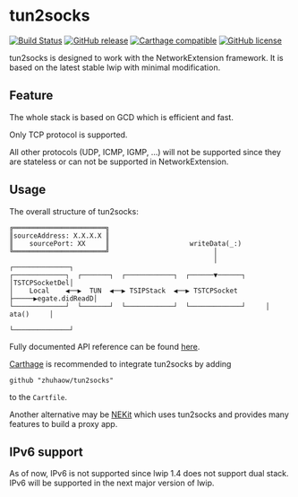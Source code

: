tun2socks
=========
[![Build Status](https://travis-ci.org/zhuhaow/tun2socks.svg?branch=master)](https://travis-ci.org/zhuhaow/tun2socks) [![GitHub release](https://img.shields.io/github/release/zhuhaow/tun2socks.svg?maxAge=2592000)](https://github.com/zhuhaow/tun2socks/releases) [![Carthage compatible](https://img.shields.io/badge/Carthage-compatible-4BC51D.svg?style=flat)](https://github.com/Carthage/Carthage) [![GitHub license](https://img.shields.io/badge/license-BSD_3--Clause-blue.svg)](https://raw.githubusercontent.com/zhuhaow/NEKit/master/LICENSE.md)

tun2socks is designed to work with the NetworkExtension framework. It is based on the latest stable lwip with minimal modification.

Feature
-----
The whole stack is based on GCD which is efficient and fast.

Only TCP protocol is supported.

All other protocols (UDP, ICMP, IGMP, ...) will not be supported since they are stateless or can not be supported in NetworkExtension.

Usage
-----
The overall structure of tun2socks:

```
╔═══════════════════════╗                                                       
║sourceAddress: X.X.X.X ║                                                       
║    sourcePort: XX     ║                    writeData(_:)                      
╚═══════════════════════╝                          │                            
                                                   │            ┌──────────────┐
┌─────────────┐  ┌───────┐  ┌────────────┐  ┌──────▼──────┐     │TSTCPSocketDel│
│    Local    ◀──▶  TUN  ◀──▶ TSIPStack  ◀──▶ TSTCPSocket ├─────▶egate.didReadD│
└─────────────┘  └───────┘  └────────────┘  └─────────────┘     │    ata()     │
                                                                └──────────────┘
```

Fully documented API reference can be found [here](https://zhuhaow.github.io/tun2socks/).

[Carthage](https://github.com/Carthage/Carthage) is recommended to integrate tun2socks by adding

```
github "zhuhaow/tun2socks"
```

to the `Cartfile`.

Another alternative may be [NEKit](https://github.com/zhuhaow/NEKit) which uses tun2socks and provides many features to build a proxy app.

IPv6 support
------------
As of now, IPv6 is not supported since lwip 1.4 does not support dual stack.
IPv6 will be supported in the next major version of lwip.

